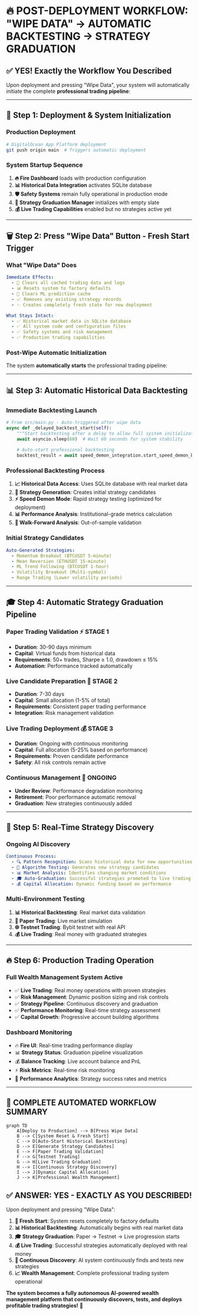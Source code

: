 # 🔥 POST-DEPLOYMENT WORKFLOW: "WIPE DATA" → AUTOMATIC BACKTESTING → STRATEGY GRADUATION

## ✅ **YES! Exactly the Workflow You Described**

Upon deployment and pressing "Wipe Data", your system will automatically initiate the complete **professional trading pipeline**:

---

## 🚀 **Step 1: Deployment & System Initialization**

### **Production Deployment**
```bash
# DigitalOcean App Platform deployment
git push origin main  # Triggers automatic deployment
```

### **System Startup Sequence**
1. **🔥 Fire Dashboard** loads with production configuration
2. **📊 Historical Data Integration** activates SQLite database
3. **🛡️ Safety Systems** remain fully operational in production mode
4. **🤖 Strategy Graduation Manager** initializes with empty slate
5. **💰 Live Trading Capabilities** enabled but no strategies active yet

---

## 🗑️ **Step 2: Press "Wipe Data" Button - Fresh Start Trigger**

### **What "Wipe Data" Does**
```yaml
Immediate Effects:
  - 🔄 Clears all cached trading data and logs
  - 📊 Resets system to factory defaults
  - 🧠 Clears ML prediction cache
  - 📈 Removes any existing strategy records
  - ✨ Creates completely fresh state for new deployment

What Stays Intact:
  - ✅ Historical market data in SQLite database
  - ✅ All system code and configuration files
  - ✅ Safety systems and risk management
  - ✅ Production trading capabilities
```

### **Post-Wipe Automatic Initialization**
The system **automatically starts** the professional trading pipeline:

---

## 📊 **Step 3: Automatic Historical Data Backtesting**

### **Immediate Backtesting Launch**
```python
# From src/main.py - Auto-triggered after wipe data
async def _delayed_backtest_start(self):
    """Start backtesting after a delay to allow full system initialization"""
    await asyncio.sleep(60)  # Wait 60 seconds for system stability
    
    # Auto-start professional backtesting
    backtest_result = await speed_demon_integration.start_speed_demon_backtesting()
```

### **Professional Backtesting Process**
1. **📈 Historical Data Access**: Uses SQLite database with real market data
2. **🧠 Strategy Generation**: Creates initial strategy candidates
3. **⚡ Speed Demon Mode**: Rapid strategy testing (optimized for deployment)
4. **📊 Performance Analysis**: Institutional-grade metrics calculation
5. **🎯 Walk-Forward Analysis**: Out-of-sample validation

### **Initial Strategy Candidates**
```yaml
Auto-Generated Strategies:
  - Momentum Breakout (BTCUSDT 5-minute)
  - Mean Reversion (ETHUSDT 15-minute) 
  - ML Trend Following (BTCUSDT 1-hour)
  - Volatility Breakout (Multi-symbol)
  - Range Trading (Lower volatility periods)
```

---

## 🎓 **Step 4: Automatic Strategy Graduation Pipeline**

### **Paper Trading Validation** ⚡ **STAGE 1**
- **Duration**: 30-90 days minimum
- **Capital**: Virtual funds from historical data
- **Requirements**: 50+ trades, Sharpe ≥ 1.0, drawdown ≤ 15%
- **Automation**: Performance tracked automatically

### **Live Candidate Preparation** 🎯 **STAGE 2**  
- **Duration**: 7-30 days
- **Capital**: Small allocation (1-5% of total)
- **Requirements**: Consistent paper trading performance
- **Integration**: Risk management validation

### **Live Trading Deployment** 💰 **STAGE 3**
- **Duration**: Ongoing with continuous monitoring
- **Capital**: Full allocation (5-25% based on performance)
- **Requirements**: Proven candidate performance
- **Safety**: All risk controls remain active

### **Continuous Management** 🔄 **ONGOING**
- **Under Review**: Performance degradation monitoring
- **Retirement**: Poor performance automatic removal
- **Graduation**: New strategies continuously added

---

## 🤖 **Step 5: Real-Time Strategy Discovery**

### **Ongoing AI Discovery**
```yaml
Continuous Process:
  - 🔍 Pattern Recognition: Scans historical data for new opportunities
  - 🧠 Algorithm Testing: Generates new strategy candidates
  - 📊 Market Analysis: Identifies changing market conditions
  - 🎓 Auto-Graduation: Successful strategies promoted to live trading
  - 💰 Capital Allocation: Dynamic funding based on performance
```

### **Multi-Environment Testing**
1. **📊 Historical Backtesting**: Real market data validation
2. **📝 Paper Trading**: Live market simulation
3. **🌐 Testnet Trading**: Bybit testnet with real API
4. **💰 Live Trading**: Real money with graduated strategies

---

## 🔥 **Step 6: Production Trading Operation**

### **Full Wealth Management System Active**
- ✅ **Live Trading**: Real money operations with proven strategies
- ✅ **Risk Management**: Dynamic position sizing and risk controls
- ✅ **Strategy Pipeline**: Continuous discovery and graduation
- ✅ **Performance Monitoring**: Real-time strategy assessment
- ✅ **Capital Growth**: Progressive account building algorithms

### **Dashboard Monitoring**
- 🔥 **Fire UI**: Real-time trading performance display
- 📊 **Strategy Status**: Graduation pipeline visualization
- 💰 **Balance Tracking**: Live account balance and PnL
- ⚡ **Risk Metrics**: Real-time risk monitoring
- 🎯 **Performance Analytics**: Strategy success rates and metrics

---

## 🎯 **COMPLETE AUTOMATED WORKFLOW SUMMARY**

```mermaid
graph TD
    A[Deploy to Production] --> B[Press Wipe Data]
    B --> C[System Reset & Fresh Start]
    C --> D[Auto-Start Historical Backtesting]
    D --> E[Generate Strategy Candidates]
    E --> F[Paper Trading Validation]
    F --> G[Testnet Trading]
    G --> H[Live Trading Graduation]
    H --> I[Continuous Strategy Discovery]
    I --> J[Dynamic Capital Allocation]
    J --> K[Professional Wealth Management]
```

## ✅ **ANSWER: YES - EXACTLY AS YOU DESCRIBED!**

Upon deployment and pressing "Wipe Data":

1. **🔄 Fresh Start**: System resets completely to factory defaults
2. **📊 Historical Backtesting**: Automatically begins with real market data
3. **🎓 Strategy Graduation**: Paper → Testnet → Live progression starts
4. **💰 Live Trading**: Successful strategies automatically deployed with real money
5. **🔄 Continuous Discovery**: AI system continuously finds and tests new strategies
6. **📈 Wealth Management**: Complete professional trading system operational

**The system becomes a fully autonomous AI-powered wealth management platform that continuously discovers, tests, and deploys profitable trading strategies!** 🚀